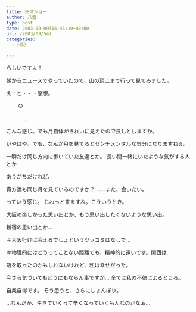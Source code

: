 ```yaml
---
title: 天体ショー
author: 八雲
type: post
date: 2003-09-09T15:46:19+00:00
url: /2003/09/547
categories:
  - 日記

---
```

らしいですよ！
  
朝からニュースでやっていたので、山の頂上まで行って見てみました。
  
えーと・・・感想。
   
　 　○
   
　 　 　.

こんな感じ。でも月自体がきれいに見えたので良しとしますか。
  
いやはや。でも、なんか月を見てるとセンチメンタルな気分になりますねぇ。
  
一瞬だけ同じ方向に歩いていた友達とか。 長い間一緒にいたような気がする人とか
  
ありがちだけれど、
  
貴方達も同じ月を見ているのですか？ ……また、会いたい。
  
っていう感じ。 じわっと来ますね。こういうとき。
  
大阪の楽しかった思い出とか、もう思い出したくないような思い出。
  
新宿の思い出とか…
  
＃大阪行けば会えるでしょというツッコミはなしで。。
  
＃物理的にはどうってことない距離でも、精神的に遠いです。関西は…
  
歳を取ったのかもしれないけれど、私は幸せだった。
  
今さら気づいてもどうにもならん事ですが… 全ては私の不徳によるところ。
  
自業自得です。 そう思うと、さらにしょんぼり。
  
…なんだか、生きていくって辛くなっていくもんなのかなぁ…